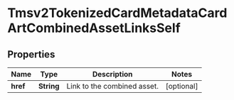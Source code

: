 
# Tmsv2TokenizedCardMetadataCardArtCombinedAssetLinksSelf

## Properties
Name | Type | Description | Notes
------------ | ------------- | ------------- | -------------
**href** | **String** | Link to the combined asset.  |  [optional]




